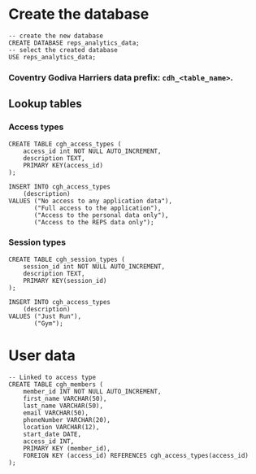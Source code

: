 # Create the database

```mysql
-- create the new database
CREATE DATABASE reps_analytics_data;
-- select the created database
USE reps_analytics_data;
```

### Coventry Godiva Harriers data prefix: <code>cdh_<table_name></code>.

## Lookup tables
### Access types
```mysql
CREATE TABLE cgh_access_types (
    access_id int NOT NULL AUTO_INCREMENT,
    description TEXT, 
    PRIMARY KEY(access_id)
);

INSERT INTO cgh_access_types 
    (description)
VALUES ("No access to any application data"), 
       ("Full access to the application"), 
       ("Access to the personal data only"), 
       ("Access to the REPS data only");
```
### Session types
```mysql
CREATE TABLE cgh_session_types (
    session_id int NOT NULL AUTO_INCREMENT,
    description TEXT, 
    PRIMARY KEY(session_id)
);

INSERT INTO cgh_access_types 
    (description)
VALUES ("Just Run"),
       ("Gym");
```

# User data
```mysql
-- Linked to access type
CREATE TABLE cgh_members (
    member_id INT NOT NULL AUTO_INCREMENT,
    first_name VARCHAR(50),
    last_name VARCHAR(50), 
    email VARCHAR(50), 
    phoneNumber VARCHAR(20), 
    location VARCHAR(12), 
    start_date DATE, 
    access_id INT,
    PRIMARY KEY (member_id),
    FOREIGN KEY (access_id) REFERENCES cgh_access_types(access_id)
);
```